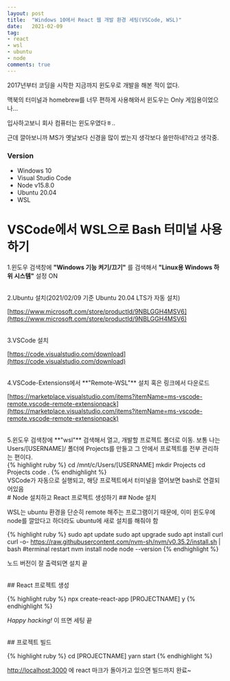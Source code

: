 ```yaml
---
layout: post
title:  "Windows 10에서 React 웹 개발 환경 세팅(VSCode, WSL)"
date:   2021-02-09
tag:
- react
- wsl
- ubuntu
- node
comments: true
---
```


2017년부터 코딩을 시작한 지금까지 윈도우로 개발을 해본 적이 없다.

맥북의 터미널과 homebrew를 너무 편하게 사용해와서 윈도우는 Only 게임용이었으나...

입사하고보니 회사 컴퓨터는 윈도우였다ㅎ..

근데 깔아보니까 MS가 옛날보다 신경을 많이 썼는지 생각보다 쓸만하네?라고 생각중.

### Version

  - Windows 10
  - Visual Studio Code
  - Node v15.8.0
  - Ubuntu 20.04
  - WSL

# VSCode에서 WSL으로 Bash 터미널 사용하기


1.윈도우 검색창에 __"Windows 기능 켜기/끄기"__ 를 검색해서 **"Linux용 Windows 하위 시스템"** 설정 ON

<br/>
2.Ubuntu 설치(2021/02/09 기준 Ubuntu 20.04 LTS가 자동 설치)

[https://www.microsoft.com/store/productId/9NBLGGH4MSV6](https://www.microsoft.com/store/productId/9NBLGGH4MSV6)

<br/>
3.VSCode 설치

[https://code.visualstudio.com/download](https://code.visualstudio.com/download)

<br/>
4.VSCode-Extensions에서 **"Remote-WSL"** 설치 혹은 링크에서 다운로드 

[https://marketplace.visualstudio.com/items?itemName=ms-vscode-remote.vscode-remote-extensionpack](https://marketplace.visualstudio.com/items?itemName=ms-vscode-remote.vscode-remote-extensionpack)

<br/>
5.윈도우 검색창에 **"wsl"** 검색해서 열고, 개발할 프로젝트 폴더로 이동.  보통 나는 Users/[USERNAME]/ 폴더에 Projects를 만들고 그 안에서 프로젝트를 전부 관리하는 편이다.  

<br/>
{% highlight ruby %}
cd /mnt/c/Users/[USERNAME]
mkdir Projects
cd Projects
code .
{% endhighlight %}

<br/>
VSCode가 자동으로 실행되고, 해당 프로젝트에서 터미널을 열어보면 bash로 연결되어있음

<br/>
# Node 설치하고 React 프로젝트 생성하기
## Node 설치


WSL는 ubuntu 환경을 단순히 remote 해주는 프로그램이기 때문에, 이미 윈도우에 node를 깔았다고 하더라도 ubuntu에 새로 설치를 해줘야 함



{% highlight ruby %}
sudo apt update
sudo apt upgrade
sudo apt install curl
curl -o- https://raw.githubusercontent.com/nvm-sh/nvm/v0.35.2/install.sh | bash
#terminal restart
nvm install node
node --version
{% endhighlight %}



노드 버전이 잘 출력되면 설치 끝


<br/>
## React 프로젝트 생성

{% highlight ruby %}
npx create-react-app [PROJECTNAME]
y
{% endhighlight %}


*Happy hacking!* 이 뜨면 세팅 끝

<br/>
## 프로젝트 빌드

{% highlight ruby %}
cd [PROJECTNAME]
yarn start
{% endhighlight %}

[http://localhost:3000](http://localhost:3000) 에 react 마크가 돌아가고 있으면 빌드까지 완료~



